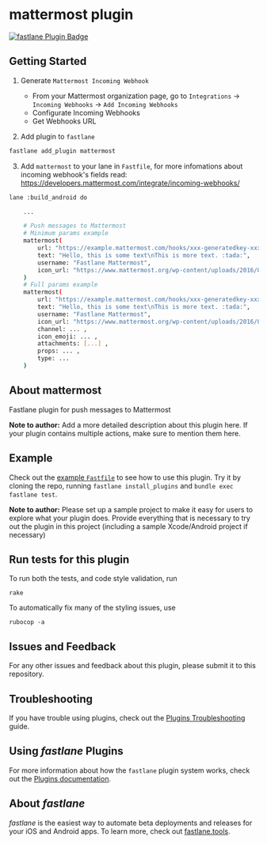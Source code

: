 # mattermost plugin

[![fastlane Plugin Badge](https://rawcdn.githack.com/fastlane/fastlane/master/fastlane/assets/plugin-badge.svg)](https://rubygems.org/gems/fastlane-plugin-mattermost)

## Getting Started

1. Generate `Mattermost Incoming Webhook`
    - From your Mattermost organization page, go to `Integrations` -> `Incoming Webhooks` -> `Add Incoming Webhooks`
    - Configurate Incoming Webhooks
    - Get Webhooks URL

2. Add plugin to `fastlane`

```bash
fastlane add_plugin mattermost
```

3. Add `mattermost` to your lane in `Fastfile`, for more infomations about incoming webhook's fields read: https://developers.mattermost.com/integrate/incoming-webhooks/

```bash
lane :build_android do

    ...

    # Push messages to Mattermost
    # Minimum params example
    mattermost(
        url: "https://example.mattermost.com/hooks/xxx-generatedkey-xxx",           # mandatory
        text: "Hello, this is some text\nThis is more text. :tada:",                # mandatory if 'attachments' is not set
        username: "Fastlane Mattermost",                                            # optional
        icon_url: "https://www.mattermost.org/wp-content/uploads/2016/04/icon.png"  # optional
    )
    # Full params example
    mattermost(
        url: "https://example.mattermost.com/hooks/xxx-generatedkey-xxx",           # mandatory
        text: "Hello, this is some text\nThis is more text. :tada:",                # mandatory
        username: "Fastlane Mattermost",                                            # optional
        icon_url: "https://www.mattermost.org/wp-content/uploads/2016/04/icon.png", # optional
        channel: ... ,                                                              # optional
        icon_emoji: ... ,                                                           # optional
        attachments: [...] ,                                                        # optional
        props: ... ,                                                                # optional
        type: ...                                                                   # optional
    )
```

## About mattermost

Fastlane plugin for push messages to Mattermost

**Note to author:** Add a more detailed description about this plugin here. If your plugin contains multiple actions, make sure to mention them here.

## Example

Check out the [example `Fastfile`](fastlane/Fastfile) to see how to use this plugin. Try it by cloning the repo, running `fastlane install_plugins` and `bundle exec fastlane test`.

**Note to author:** Please set up a sample project to make it easy for users to explore what your plugin does. Provide everything that is necessary to try out the plugin in this project (including a sample Xcode/Android project if necessary)

## Run tests for this plugin

To run both the tests, and code style validation, run

```
rake
```

To automatically fix many of the styling issues, use
```
rubocop -a
```

## Issues and Feedback

For any other issues and feedback about this plugin, please submit it to this repository.

## Troubleshooting

If you have trouble using plugins, check out the [Plugins Troubleshooting](https://docs.fastlane.tools/plugins/plugins-troubleshooting/) guide.

## Using _fastlane_ Plugins

For more information about how the `fastlane` plugin system works, check out the [Plugins documentation](https://docs.fastlane.tools/plugins/create-plugin/).

## About _fastlane_

_fastlane_ is the easiest way to automate beta deployments and releases for your iOS and Android apps. To learn more, check out [fastlane.tools](https://fastlane.tools).

